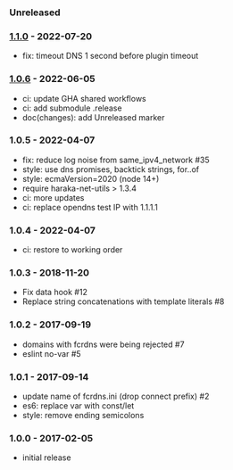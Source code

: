 ### Unreleased


### [1.1.0] - 2022-07-20

- fix: timeout DNS 1 second before plugin timeout


### [1.0.6] - 2022-06-05

- ci: update GHA shared workflows
- ci: add submodule .release
- doc(changes): add Unreleased marker


### 1.0.5 - 2022-04-07

- fix: reduce log noise from same_ipv4_network #35
- style: use dns promises, backtick strings, for..of
- style: ecmaVersion=2020 (node 14+)
- require haraka-net-utils > 1.3.4
- ci: more updates
- ci: replace opendns test IP with 1.1.1.1


### 1.0.4 - 2022-04-07

- ci: restore to working order


### 1.0.3 - 2018-11-20

- Fix data hook #12
- Replace string concatenations with template literals #8


### 1.0.2 - 2017-09-19

- domains with fcrdns were being rejected #7
- eslint no-var #5


### 1.0.1 - 2017-09-14

- update name of fcrdns.ini (drop connect prefix) #2
- es6: replace var with const/let
- style: remove ending semicolons


### 1.0.0 - 2017-02-05

- initial release


[1.0.6]: https://github.com/haraka/haraka-plugin-fcrdns/releases/tag/1.0.6
[1.1.0]: https://github.com/haraka/haraka-plugin-fcrdns/releases/tag/1.1.0
